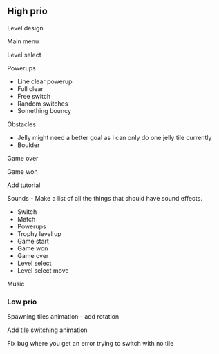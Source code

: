 ## High prio
Level design

Main menu

Level select

Powerups

- Line clear powerup
- Full clear
- Free switch
- Random switches
- Something bouncy

Obstacles

- Jelly might need a better goal as I can only do one jelly tile currently
- Boulder

Game over

Game won

Add tutorial

Sounds - Make a list of all the things that should have sound effects.

- Switch
- Match
- Powerups
- Trophy level up
- Game start
- Game won
- Game over
- Level select
- Level select move

Music

### Low prio

Spawning tiles animation - add rotation

Add tile switching animation

Fix bug where you get an error trying to switch with no tile
